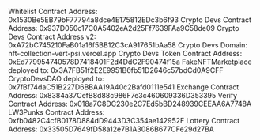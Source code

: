 Whitelist Contract Address: 0x1530Be5EB79bF77794a8dce4E175812EDc3b6f93
Crypto Devs Contract Address: 0x937D050c17C0A5402eA2d25Ff7639FAa9C58de09
Crypto Devs Contract Address v2: 0xA72bC745210FaB01a16f5BB12C3cA917651bAa58
Crypto Devs Domain: nft-collection-vert-psi.vercel.app
Crypto Devs Token Contract Address: 0xEd779954740578D7418401F2d4DdC2F90474f15a
FakeNFTMarketplace deployed to:  0x3A7FB51f2E2E9951B6fb51D2646c57bdCd0A9CFF
CryptoDevsDAO deployed to:  0x7fBf74daC51B227D6BBAA19A40c2Bafd0111e541
Exchange Contract Address: 0x8384a37CefB8d88c986F7e3c460609336D353395
Verify Contract Address: 0x018a7C8DC230e2C7Ed5bBD248939CEEAA6A7748A
LW3Punks Contract Address: 0xfb0482C4cfB0178D884dD9443D3C354ae142952F
Lottery Contract Address: 0x33505D7649fD58a12e7B1A3086B677CFe29d27BA
